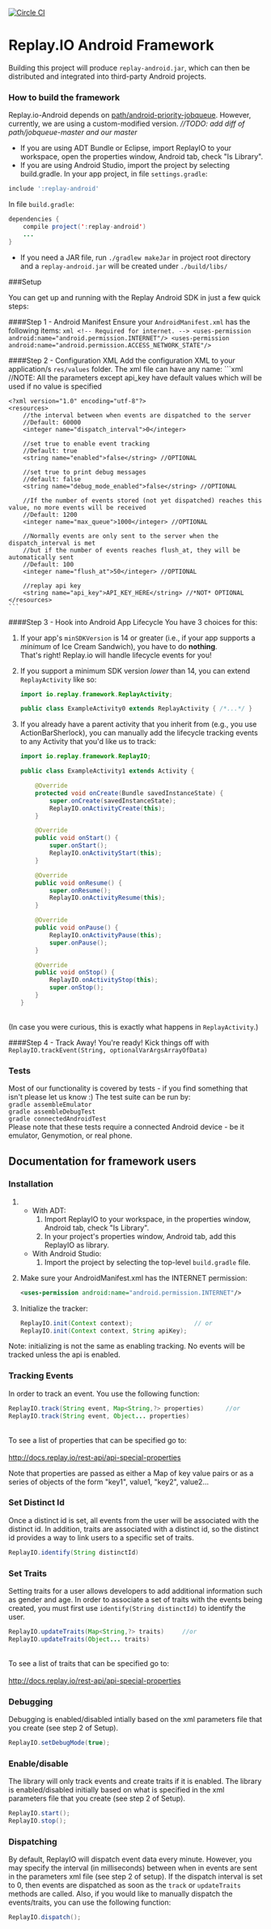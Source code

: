 [![Circle CI](https://circleci.com/gh/Originate/replay-android/tree/develop.png?style=badge&circle-token=d9bbccb7db1bfaa58c304a8ac313aa2338f92423)](https://circleci.com/gh/Originate/replay-android/tree/develop)


# Replay.IO Android Framework

Building this project will produce `replay-android.jar`, which can then be distributed and integrated into third-party Android projects.

### How to build the framework

Replay.io-Android depends on [path/android-priority-jobqueue](https://github.com/path/android-priority-jobqueue). However, currently, we are using a custom-modified version. 
*//TODO: add diff of path/jobqueue-master and our master*

- If you are using ADT Bundle or Eclipse, import ReplayIO to your workspace, open the properties window, Android tab, check "Is Library".<br>
- If you are using Android Studio, import the project by selecting build.gradle.
In your app project, in file `settings.gradle`:

```gradle
include ':replay-android'
```

In file `build.gradle`:
```java
dependencies {
    compile project(':replay-android')
    ...
}
```
* If you need a JAR file, run `./gradlew makeJar` in project root directory and a `replay-android.jar` will be created under `./build/libs/`

###Setup

You can get up and running with the Replay Android SDK in just a few quick steps:

####Step 1 - Android Manifest
Ensure your `AndroidManifest.xml` has the following items:
    ```xml
     <!-- Required for internet. -->
    <uses-permission android:name="android.permission.INTERNET"/>
    <uses-permission android:name="android.permission.ACCESS_NETWORK_STATE"/>
    ```

####Step 2 - Configuration XML
Add the configuration XML to your application/s `res/values` folder. The xml file can have any name:
    ```xml
    //NOTE: All the parameters except api_key have default values which will be used if no value is specified
    
    <?xml version="1.0" encoding="utf-8"?>
    <resources>
        //the interval between when events are dispatched to the server
        //Default: 60000
        <integer name="dispatch_interval">0</integer>
    
        //set true to enable event tracking
        //Default: true
        <string name="enabled">false</string> //OPTIONAL
    
        //set true to print debug messages
        //default: false
        <string name="debug_mode_enabled">false</string> //OPTIONAL
    
        //If the number of events stored (not yet dispatched) reaches this value, no more events will be received
        //Default: 1200
        <integer name="max_queue">1000</integer> //OPTIONAL
    
        //Normally events are only sent to the server when the dispatch_interval is met
        //but if the number of events reaches flush_at, they will be automatically sent
        //Default: 100
        <integer name="flush_at">50</integer> //OPTIONAL
    
        //replay api key
        <string name="api_key">API_KEY_HERE</string> //*NOT* OPTIONAL
    </resources>
    ```

####Step 3 - Hook into Android App Lifecycle
You have 3 choices for this:

1. If your app's `minSDKVersion` is 14 or greater (i.e., if your app supports a *minimum* of Ice Cream Sandwich), you have to do **nothing**. <br>
    That's right! Replay.io will handle lifecycle events for you!

2. If you support a minimum SDK version *lower* than 14, you can extend `ReplayActivity` like so:
    ```java
    import io.replay.framework.ReplayActivity;
    
    public class ExampleActivity0 extends ReplayActivity { /*...*/ }
    ```

3. If you already have a parent activity that you inherit from (e.g., you use ActionBarSherlock), you can manually add the lifecycle tracking events to any Activity that you'd like us to track:
    ```java
    import io.replay.framework.ReplayIO;
    
    public class ExampleActivity1 extends Activity {
    
        @Override
        protected void onCreate(Bundle savedInstanceState) {
            super.onCreate(savedInstanceState);
            ReplayIO.onActivityCreate(this);
        }
    
        @Override
        public void onStart() {
            super.onStart();
            ReplayIO.onActivityStart(this);
        }
    
        @Override
        public void onResume() {
            super.onResume();
            ReplayIO.onActivityResume(this);
        }
    
        @Override
        public void onPause() {
            ReplayIO.onActivityPause(this);
            super.onPause();
        }
    
        @Override
        public void onStop() {
            ReplayIO.onActivityStop(this);
            super.onStop();
        }
    }
    ```
<br>(In case you were curious, this is exactly what happens in `ReplayActivity`.)

####Step 4 - Track Away!
You're ready! Kick things off with `ReplayIO.trackEvent(String, optionalVarArgsArrayOfData)`


### Tests

Most of our functionality is covered by tests - if you find something that isn't please let us know :)
The test suite can be run by:
<br/> `gradle assembleEmulator`
<br/> `gradle assembleDebugTest`
<br/> `gradle connectedAndroidTest`<br/>
Please note that these tests require a connected Android device - be it emulator, Genymotion, or real phone. 

## Documentation for framework users

### Installation

1. * With ADT:
        1. Import ReplayIO to your workspace, in the properties window, Android tab, check "Is Library".
        2. In your project's properties window, Android tab, add this ReplayIO as library.
   * With Android Studio:
        1. Import the project by selecting the top-level `build.gradle` file. 
           
2. Make sure your AndroidManifest.xml has the INTERNET permission:
    ```xml
    <uses-permission android:name="android.permission.INTERNET"/>
    ```

3. Initialize the tracker:
    ```java
    ReplayIO.init(Context context);                 // or
    ReplayIO.init(Context context, String apiKey);  
    ```
Note: initializing is not the same as enabling tracking. No events will be tracked unless the api is enabled.
    
### Tracking Events
In order to track an event. You use the following function:
```java
ReplayIO.track(String event, Map<String,?> properties)      //or
ReplayIO.track(String event, Object... properties)      
```
<br> To see a list of properties that can be specified go to:</br>
<br>http://docs.replay.io/rest-api/api-special-properties </br>

Note that properties are passed as either a Map of key value pairs or as a series of objects of the form "key1", value1, "key2", value2...

### Set Distinct Id
Once a distinct id is set, all events from the user will be associated with the distinct id. In addition, traits are associated with a distinct id, so the distinct id provides a way to link users to a specific set of traits.
```java
ReplayIO.identify(String distinctId)
```


### Set Traits
Setting traits for a user allows developers to add additional information such as gender and age. In order to associate a set of traits with the events being created, you must first use `identify(String distinctId)` to identify the user. 
```java
ReplayIO.updateTraits(Map<String,?> traits)     //or
ReplayIO.updateTraits(Object... traits)
```
<br> To see a list of traits that can be specified go to:</br>
<br>http://docs.replay.io/rest-api/api-special-properties </br>

### Debugging
Debugging is enabled/disabled intially based on the xml parameters file that you create (see step 2 of Setup).
```java
ReplayIO.setDebugMode(true);
```

### Enable/disable
The library will only track events and create traits if it is enabled. The library is enabled/disabled initially based on what is specified in the xml parameters file that you create (see step 2 of Setup).
```java
ReplayIO.start();
ReplayIO.stop();
```

### Dispatching
By default, ReplayIO will dispatch event data every minute. However, you may specify the interval (in milliseconds) between when in events are sent in the parameters xml file (see step 2 of setup). If the dispatch interval is  set to 0, then events are dispatched as soon as the `track` or `updateTraits` methods are called. Also, if you would like to manually dispatch the events/traits, you can use the following function:
```java
ReplayIO.dispatch();
```

